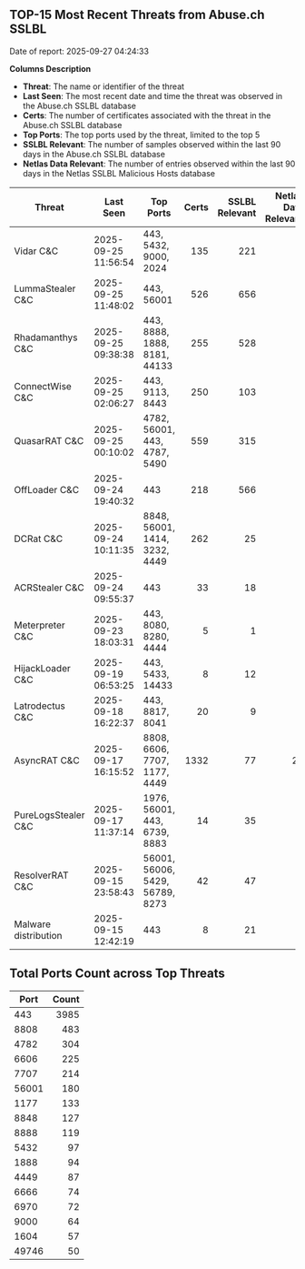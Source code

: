 ## TOP-15 Most Recent Threats from Abuse.ch SSLBL
Date of report: 2025-09-27 04:24:33

**Columns Description**
- **Threat**: The name or identifier of the threat
- **Last Seen**: The most recent date and time the threat was observed in the Abuse.ch SSLBL database
- **Certs**: The number of certificates associated with the threat in the Abuse.ch SSLBL database
- **Top Ports**: The top ports used by the threat, limited to the top 5
- **SSLBL Relevant**: The number of samples observed within the last 90 days in the Abuse.ch SSLBL database
- **Netlas Data Relevant**: The number of entries observed within the last 90 days in the Netlas SSLBL Malicious Hosts database



| Threat                     | Last Seen           | Top Ports          | Certs        | SSLBL Relevant   | Netlas Data Relevant  |
|----------------------------|---------------------|--------------------|-------------:|-----------------:|----------------------:|
| Vidar C&C                  | 2025-09-25 11:56:54 | 443, 5432, 9000, 2024 | 135 | 221 | 0 |
| LummaStealer C&C           | 2025-09-25 11:48:02 | 443, 56001 | 526 | 656 | 4 |
| Rhadamanthys C&C           | 2025-09-25 09:38:38 | 443, 8888, 1888, 8181, 44133 | 255 | 528 | 6 |
| ConnectWise C&C            | 2025-09-25 02:06:27 | 443, 9113, 8443 | 250 | 103 | 3 |
| QuasarRAT C&C              | 2025-09-25 00:10:02 | 4782, 56001, 443, 4787, 5490 | 559 | 315 | 0 |
| OffLoader C&C              | 2025-09-24 19:40:32 | 443 | 218 | 566 | 0 |
| DCRat C&C                  | 2025-09-24 10:11:35 | 8848, 56001, 1414, 3232, 4449 | 262 | 25 | 0 |
| ACRStealer C&C             | 2025-09-24 09:55:37 | 443 | 33 | 18 | 0 |
| Meterpreter C&C            | 2025-09-23 18:03:31 | 443, 8080, 8280, 4444 | 5 | 1 | 0 |
| HijackLoader C&C           | 2025-09-19 06:53:25 | 443, 5433, 14433 | 8 | 12 | 0 |
| Latrodectus C&C            | 2025-09-18 16:22:37 | 443, 8817, 8041 | 20 | 9 | 0 |
| AsyncRAT C&C               | 2025-09-17 16:15:52 | 8808, 6606, 7707, 1177, 4449 | 1332 | 77 | 24 |
| PureLogsStealer C&C        | 2025-09-17 11:37:14 | 1976, 56001, 443, 6739, 8883 | 14 | 35 | 0 |
| ResolverRAT C&C            | 2025-09-15 23:58:43 | 56001, 56006, 5429, 56789, 8273 | 42 | 47 | 0 |
| Malware distribution       | 2025-09-15 12:42:19 | 443 | 8 | 21 | 0 |

## Total Ports Count across Top Threats
| Port       | Count      |
|------------|-----------:|
| 443 | 3985 |
| 8808 | 483 |
| 4782 | 304 |
| 6606 | 225 |
| 7707 | 214 |
| 56001 | 180 |
| 1177 | 133 |
| 8848 | 127 |
| 8888 | 119 |
| 5432 | 97 |
| 1888 | 94 |
| 4449 | 87 |
| 6666 | 74 |
| 6970 | 72 |
| 9000 | 64 |
| 1604 | 57 |
| 49746 | 50 |